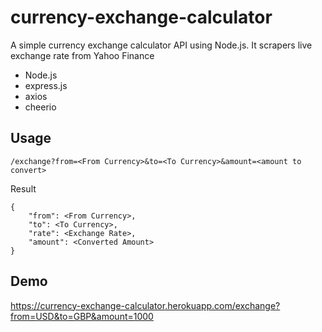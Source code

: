 # currency-exchange-calculator
A simple currency exchange calculator API using Node.js. It scrapers live exchange rate from Yahoo Finance
* Node.js
* express.js
* axios
* cheerio

## Usage
```
/exchange?from=<From Currency>&to=<To Currency>&amount=<amount to convert>
```
Result
```
{
    "from": <From Currency>,
    "to": <To Currency>,
    "rate": <Exchange Rate>,
    "amount": <Converted Amount>
}
```

## Demo
<https://currency-exchange-calculator.herokuapp.com/exchange?from=USD&to=GBP&amount=1000>
